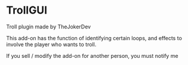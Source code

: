 # TrollGUI
Troll plugin made by TheJokerDev

This add-on has the function of identifying certain loops,
and effects to involve the player who wants to troll.

If you sell / modify the add-on for another person, you must notify me
